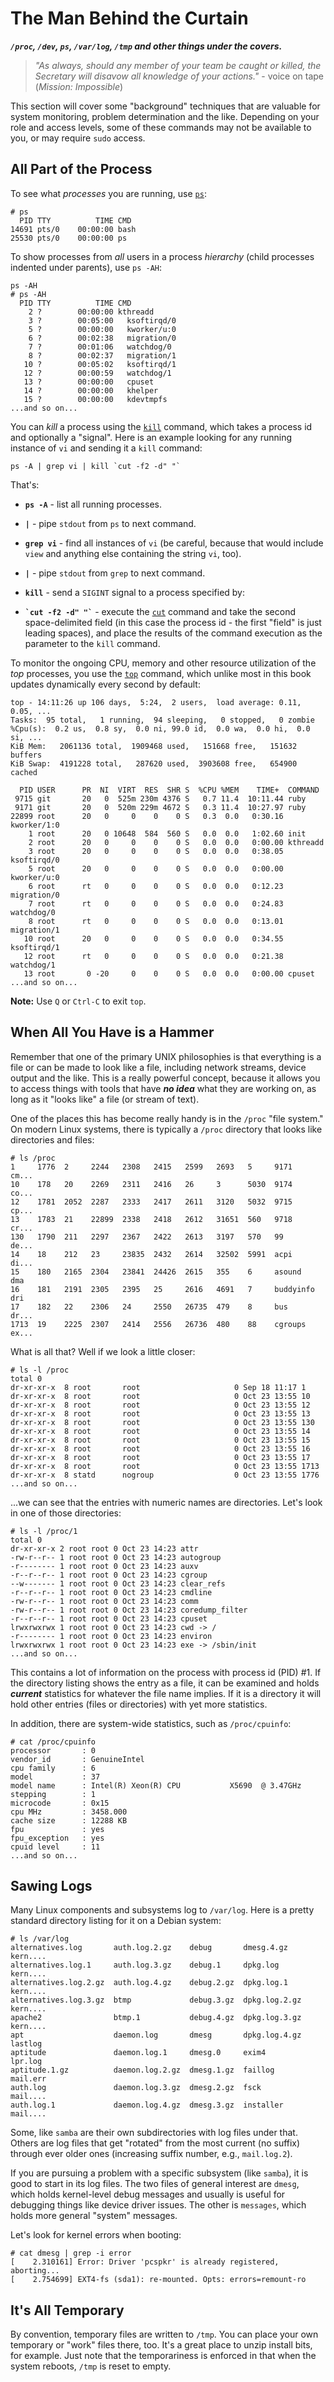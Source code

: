   
# The Man Behind the Curtain

***`/proc`, `/dev`, `ps`, `/var/log`, `/tmp` and other things under the
covers.***

> *"As always, should any member of your team be caught or killed, the
> Secretary will disavow all knowledge of your actions."* - voice on tape
> (*Mission: Impossible*)

This section will cover some "background" techniques that are valuable for
system monitoring, problem determination and the like. Depending on your
role and access levels, some of these commands may not be available to you,
or may require `sudo` access.

## All Part of the Process

To see what *processes* you are running, use
[`ps`](http://linux.die.net/man/1/ps):

```
# ps
  PID TTY          TIME CMD
14691 pts/0    00:00:00 bash
25530 pts/0    00:00:00 ps
```

To show processes from *all* users in a process *hierarchy* (child
processes indented under parents), use `ps -AH`:

```
ps -AH
# ps -AH
  PID TTY          TIME CMD
    2 ?        00:00:00 kthreadd
    3 ?        00:05:00   ksoftirqd/0
    5 ?        00:00:00   kworker/u:0
    6 ?        00:02:38   migration/0
    7 ?        00:01:06   watchdog/0
    8 ?        00:02:37   migration/1
   10 ?        00:05:02   ksoftirqd/1
   12 ?        00:00:59   watchdog/1
   13 ?        00:00:00   cpuset
   14 ?        00:00:00   khelper
   15 ?        00:00:00   kdevtmpfs
...and so on...
```

You can *kill* a process using the
[`kill`](http://linux.die.net/man/1/kill) command, which takes a process id
and optionally a "signal". Here is an example looking for any running
instance of `vi` and sending it a `kill` command:

```
ps -A | grep vi | kill `cut -f2 -d" "`
```

That's:

* **`ps -A`** - list all running processes.

* **`|`** - pipe `stdout` from `ps` to next command.

* **`grep vi`** - find all instances of `vi` (be careful, because that
would include `view` and anything else containing the string `vi`, too).

* **`|`** - pipe `stdout` from `grep` to next command.

* **`kill`** - send a `SIGINT` signal to a process specified by:

* **`` `cut -f2 -d" "` ``** - execute the
[`cut`](http://linux.die.net/man/1/cut) command and take the second
space-delimited field (in this case the process id - the first "field" is
just leading spaces), and place the results of the command execution as
the parameter to the `kill` command.

To monitor the ongoing CPU, memory and other resource utilization of the
*top* processes, you use the [`top`](http://linux.die.net/man/1/top)
command, which unlike most in this book updates dynamically every second
by default:

```
top - 14:11:26 up 106 days,  5:24,  2 users,  load average: 0.11, 0.05, ...
Tasks:  95 total,   1 running,  94 sleeping,   0 stopped,   0 zombie
%Cpu(s):  0.2 us,  0.8 sy,  0.0 ni, 99.0 id,  0.0 wa,  0.0 hi,  0.0 si, ...
KiB Mem:   2061136 total,  1909468 used,   151668 free,   151632 buffers
KiB Swap:  4191228 total,   287620 used,  3903608 free,   654900 cached

  PID USER      PR  NI  VIRT  RES  SHR S  %CPU %MEM    TIME+  COMMAND
 9715 git       20   0  525m 230m 4376 S   0.7 11.4  10:11.44 ruby
 9171 git       20   0  520m 229m 4672 S   0.3 11.4  10:27.97 ruby
22899 root      20   0     0    0    0 S   0.3  0.0   0:30.16 kworker/1:0
    1 root      20   0 10648  584  560 S   0.0  0.0   1:02.60 init
    2 root      20   0     0    0    0 S   0.0  0.0   0:00.00 kthreadd
    3 root      20   0     0    0    0 S   0.0  0.0   0:38.05 ksoftirqd/0
    5 root      20   0     0    0    0 S   0.0  0.0   0:00.00 kworker/u:0
    6 root      rt   0     0    0    0 S   0.0  0.0   0:12.23 migration/0
    7 root      rt   0     0    0    0 S   0.0  0.0   0:24.83 watchdog/0
    8 root      rt   0     0    0    0 S   0.0  0.0   0:13.01 migration/1
   10 root      20   0     0    0    0 S   0.0  0.0   0:34.55 ksoftirqd/1
   12 root      rt   0     0    0    0 S   0.0  0.0   0:21.38 watchdog/1
   13 root       0 -20     0    0    0 S   0.0  0.0   0:00.00 cpuset
...and so on...
```

**Note:** Use `Q` or `Ctrl-C` to exit `top`.

## When All You Have is a Hammer

Remember that one of the primary UNIX philosophies is that everything is a
file or can be made to look like a file, including network streams, device
output and the like. This is a really powerful concept, because it allows
you to access things with tools that have ***no idea*** what they are
working on, as long as it "looks like" a file (or stream of text).

One of the places this has become really handy is in the `/proc` "file
system." On modern Linux systems, there is typically a `/proc` directory
that looks like directories and files:

```
# ls /proc
1     1776  2     2244   2308   2415   2599   2693   5     9171       cm...
10    178   20    2269   2311   2416   26     3      5030  9174       co...
12    1781  2052  2287   2333   2417   2611   3120   5032  9715       cp...
13    1783  21    22899  2338   2418   2612   31651  560   9718       cr...
130   1790  211   2297   2367   2422   2613   3197   570   99         de...
14    18    212   23     23835  2432   2614   32502  5991  acpi       di...
15    180   2165  2304   23841  24426  2615   355    6     asound     dma
16    181   2191  2305   2395   25     2616   4691   7     buddyinfo  dri
17    182   22    2306   24     2550   26735  479    8     bus        dr...
1713  19    2225  2307   2414   2556   26736  480    88    cgroups    ex...
```

What is all that? Well if we look a little closer:

```
# ls -l /proc
total 0
dr-xr-xr-x  8 root       root                     0 Sep 18 11:17 1
dr-xr-xr-x  8 root       root                     0 Oct 23 13:55 10
dr-xr-xr-x  8 root       root                     0 Oct 23 13:55 12
dr-xr-xr-x  8 root       root                     0 Oct 23 13:55 13
dr-xr-xr-x  8 root       root                     0 Oct 23 13:55 130
dr-xr-xr-x  8 root       root                     0 Oct 23 13:55 14
dr-xr-xr-x  8 root       root                     0 Oct 23 13:55 15
dr-xr-xr-x  8 root       root                     0 Oct 23 13:55 16
dr-xr-xr-x  8 root       root                     0 Oct 23 13:55 17
dr-xr-xr-x  8 root       root                     0 Oct 23 13:55 1713
dr-xr-xr-x  8 statd      nogroup                  0 Oct 23 13:55 1776
...and so on...
```

...we can see that the entries with numeric names are directories. Let's
look in one of those directories:

```
# ls -l /proc/1
total 0
dr-xr-xr-x 2 root root 0 Oct 23 14:23 attr
-rw-r--r-- 1 root root 0 Oct 23 14:23 autogroup
-r-------- 1 root root 0 Oct 23 14:23 auxv
-r--r--r-- 1 root root 0 Oct 23 14:23 cgroup
--w------- 1 root root 0 Oct 23 14:23 clear_refs
-r--r--r-- 1 root root 0 Oct 23 14:23 cmdline
-rw-r--r-- 1 root root 0 Oct 23 14:23 comm
-rw-r--r-- 1 root root 0 Oct 23 14:23 coredump_filter
-r--r--r-- 1 root root 0 Oct 23 14:23 cpuset
lrwxrwxrwx 1 root root 0 Oct 23 14:23 cwd -> /
-r-------- 1 root root 0 Oct 23 14:23 environ
lrwxrwxrwx 1 root root 0 Oct 23 14:23 exe -> /sbin/init
...and so on...
```

This contains a lot of information on the process with process id (PID) #1.
If the directory listing shows the entry as a file, it can be examined and
holds ***current*** statistics for whatever the file name implies. If it is
a directory it will hold other entries (files or directories) with yet more
statistics.

In addition, there are system-wide statistics, such as `/proc/cpuinfo`:

```
# cat /proc/cpuinfo
processor       : 0
vendor_id       : GenuineIntel
cpu family      : 6
model           : 37
model name      : Intel(R) Xeon(R) CPU           X5690  @ 3.47GHz
stepping        : 1
microcode       : 0x15
cpu MHz         : 3458.000
cache size      : 12288 KB
fpu             : yes
fpu_exception   : yes
cpuid level     : 11
...and so on...
```

## Sawing Logs

Many Linux components and subsystems log to `/var/log`. Here is a pretty
standard directory listing for it on a Debian system:

```
# ls /var/log
alternatives.log       auth.log.2.gz    debug       dmesg.4.gz     kern....
alternatives.log.1     auth.log.3.gz    debug.1     dpkg.log       kern....
alternatives.log.2.gz  auth.log.4.gz    debug.2.gz  dpkg.log.1     kern....
alternatives.log.3.gz  btmp             debug.3.gz  dpkg.log.2.gz  kern....
apache2                btmp.1           debug.4.gz  dpkg.log.3.gz  kern....
apt                    daemon.log       dmesg       dpkg.log.4.gz  lastlog
aptitude               daemon.log.1     dmesg.0     exim4          lpr.log
aptitude.1.gz          daemon.log.2.gz  dmesg.1.gz  faillog        mail.err
auth.log               daemon.log.3.gz  dmesg.2.gz  fsck           mail....
auth.log.1             daemon.log.4.gz  dmesg.3.gz  installer      mail....
```

Some, like `samba` are their own subdirectories with log files under that.
Others are log files that get "rotated" from the most current (no suffix)
through ever older ones (increasing suffix number, e.g., `mail.log.2`).

If you are pursuing a problem with a specific subsystem (like `samba`), it
is good to start in its log files. The two files of general interest are
`dmesg`, which holds kernel-level debug messages and usually is useful for
debugging things like device driver issues. The other is `messages`, which
holds more general "system" messages.

Let's look for kernel errors when booting: 

```
# cat dmesg | grep -i error
[    2.310161] Error: Driver 'pcspkr' is already registered, aborting...
[    2.754699] EXT4-fs (sda1): re-mounted. Opts: errors=remount-ro
```

## It's All Temporary

By convention, temporary files are written to `/tmp`. You can place your
own temporary or "work" files there, too. It's a great place to unzip
install bits, for example. Just note that the temporariness is enforced in
that when the system reboots, `/tmp` is reset to empty.
  